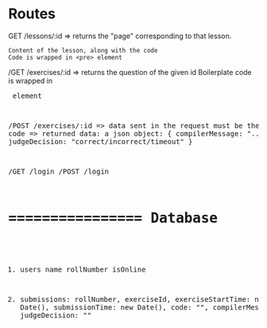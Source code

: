Routes
================

GET /lessons/:id
	=> returns the "page" corresponding to that lesson.

	Content of the lesson, along with the code
	Code is wrapped in <pre> element

/GET /exercises/:id
	=> returns the question of the given id
	Boilerplate code is wrapped in <pre> element

/POST /exercises/:id
	=> data sent in the request must be the C code
	=> returned data: a json object: { compilerMessage: "...", judgeDecision: "correct/incorrect/timeout" }

/GET /login
/POST /login


================
Database
================

1. users
	name
	rollNumber
	isOnline

2. submissions:
	rollNumber,
	exerciseId,
	exerciseStartTime: new Date(),
	submissionTime: new Date(),
	code: "",
	compilerMessage: "",
	judgeDecision: ""
	